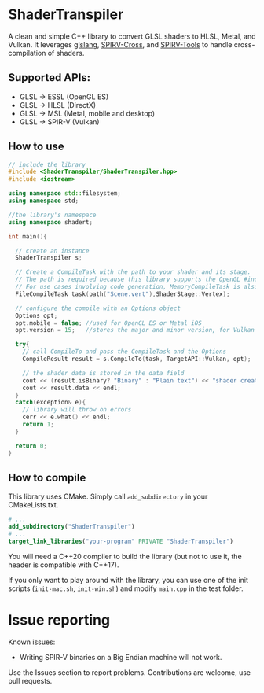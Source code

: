 # ShaderTranspiler
A clean and simple C++ library to convert GLSL shaders to HLSL, Metal, and Vulkan. It leverages [glslang](https://github.com/KhronosGroup/glslang), 
[SPIRV-Cross](https://github.com/KhronosGroup/SPIRV-Cross), and [SPIRV-Tools](https://github.com/KhronosGroup/SPIRV-Tools) to handle cross-compilation of shaders. 

## Supported APIs:
- GLSL -> ESSL (OpenGL ES) 
- GLSL -> HLSL (DirectX)
- GLSL -> MSL (Metal, mobile and desktop)
- GLSL -> SPIR-V (Vulkan)


## How to use
```cpp
// include the library
#include <ShaderTranspiler/ShaderTranspiler.hpp>
#include <iostream>

using namespace std::filesystem;
using namespace std;

//the library's namespace
using namespace shadert;

int main(){

  // create an instance
  ShaderTranspiler s;

  // Create a CompileTask with the path to your shader and its stage.
  // The path is required because this library supports the OpenGL #include extension
  // For use cases involving code generation, MemoryCompileTask is also provided.
  FileCompileTask task(path("Scene.vert"),ShaderStage::Vertex);

  // configure the compile with an Options object
  Options opt;
  opt.mobile = false; //used for OpenGL ES or Metal iOS
  opt.version = 15;   //stores the major and minor version, for Vulkan 1.5 use 15

  try{
    // call CompileTo and pass the CompileTask and the Options
    CompileResult result = s.CompileTo(task, TargetAPI::Vulkan, opt);

    // the shader data is stored in the data field
    cout << (result.isBinary? "Binary" : "Plain text") << "shader created, source = " << endl;
    cout << result.data << endl;
  }
  catch(exception& e){
    // library will throw on errors
    cerr << e.what() << endl;
    return 1;
  }

  return 0;
}
```

## How to compile
This library uses CMake. Simply call `add_subdirectory` in your CMakeLists.txt.
```cmake
# ...
add_subdirectory("ShaderTranspiler")
# ...
target_link_libraries("your-program" PRIVATE "ShaderTranspiler")
```
You will need a C++20 compiler to build the library (but not to use it, the header is compatible with C++17).

If you only want to play around with the library, you can use one of the init scripts (`init-mac.sh`, `init-win.sh`) and modify `main.cpp` in the test folder.

# Issue reporting
Known issues:
- Writing SPIR-V binaries on a Big Endian machine will not work.

Use the Issues section to report problems. Contributions are welcome, use pull requests. 
